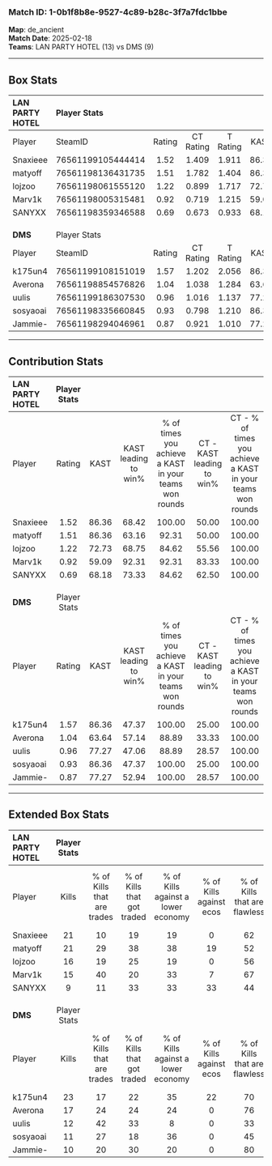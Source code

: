 ### Match ID: 1-0b1f8b8e-9527-4c89-b28c-3f7a7fdc1bbe  
**Map**: de_ancient  
**Match Date**: 2025-02-18  
**Teams**: LAN PARTY HOTEL (13) vs DMS (9)  

---  

## Box Stats  

| **LAN PARTY HOTEL** | Player Stats      |        |           |          |       |       |       |         |        |      |     |
| :- | :- | :-: | :-: | :-: | :-: | :-: | :-: | :-: | :-: | :-: | :-: |
| Player              | SteamID           | Rating | CT Rating | T Rating | KAST  |  ADR  | Kills | Assists | Deaths | K/D  | HS% |
| Snaxieee            | 76561199105444414 |  1.52  |   1.409   |  1.911   | 86.36 | 98.7  |  21   |    5    |   14   | 1.50 | 33  |
| matyoff             | 76561198136431735 |  1.51  |   1.782   |  1.404   | 86.36 | 97.7  |  21   |   10    |   15   | 1.40 | 52  |
| lojzoo              | 76561198061555120 |  1.22  |   0.899   |  1.717   | 72.73 | 90.1  |  16   |    6    |   13   | 1.23 | 81  |
| Marv1k              | 76561198005315481 |  0.92  |   0.719   |  1.215   | 59.09 | 67.7  |  15   |    2    |   16   | 0.94 | 33  |
| SANYXX              | 76561198359346588 |  0.69  |   0.673   |  0.933   | 68.18 | 39.1  |   9   |    4    |   15   | 0.60 | 66  |
|                     |                   |        |           |          |       |       |       |         |        |      |     |
|                     |                   |        |           |          |       |       |       |         |        |      |     |
|                     |                   |        |           |          |       |       |       |         |        |      |     |
| **DMS**             | Player Stats      |        |           |          |       |       |       |         |        |      |     |
| Player              | SteamID           | Rating | CT Rating | T Rating | KAST  |  ADR  | Kills | Assists | Deaths | K/D  | HS% |
| k175un4             | 76561199108151019 |  1.57  |   1.202   |  2.056   | 86.36 | 102.6 |  23   |    2    |   15   | 1.53 | 17  |
| Averona             | 76561198854576826 |  1.04  |   1.038   |  1.284   | 63.64 | 87.5  |  17   |    6    |   19   | 0.89 | 64  |
| uulis               | 76561199186307530 |  0.96  |   1.016   |  1.137   | 77.27 | 67.1  |  12   |    7    |   16   | 0.75 | 58  |
| sosyaoai            | 76561198335660845 |  0.93  |   0.798   |  1.210   | 86.36 | 55.5  |  11   |    8    |   17   | 0.65 | 54  |
| Jammie-             | 76561198294046961 |  0.87  |   0.921   |  1.010   | 77.27 | 60.4  |  10   |    5    |   15   | 0.67 | 30  |
---  

## Contribution Stats  

| **LAN PARTY HOTEL** | Player Stats |       |                      |                                                        |                           |                                                             |                          |                                                            |
| :- | :-: | :-: | :-: | :-: | :-: | :-: | :-: | :-: |
| Player              |    Rating    | KAST  | KAST leading to win% | % of times you achieve a KAST in your teams won rounds | CT - KAST leading to win% | CT - % of times you achieve a KAST in your teams won rounds | T - KAST leading to win% | T - % of times you achieve a KAST in your teams won rounds |
| Snaxieee            |     1.52     | 86.36 |        68.42         |                         100.00                         |           50.00           |                           100.00                            |          88.89           |                           100.00                           |
| matyoff             |     1.51     | 86.36 |        63.16         |                         92.31                          |           50.00           |                           100.00                            |          77.78           |                           87.50                            |
| lojzoo              |     1.22     | 72.73 |        68.75         |                         84.62                          |           55.56           |                           100.00                            |          85.71           |                           75.00                            |
| Marv1k              |     0.92     | 59.09 |        92.31         |                         92.31                          |           83.33           |                           100.00                            |          100.00          |                           87.50                            |
| SANYXX              |     0.69     | 68.18 |        73.33         |                         84.62                          |           62.50           |                           100.00                            |          85.71           |                           75.00                            |
|                     |              |       |                      |                                                        |                           |                                                             |                          |                                                            |
|                     |              |       |                      |                                                        |                           |                                                             |                          |                                                            |
|                     |              |       |                      |                                                        |                           |                                                             |                          |                                                            |
| **DMS**             | Player Stats |       |                      |                                                        |                           |                                                             |                          |                                                            |
| Player              |    Rating    | KAST  | KAST leading to win% | % of times you achieve a KAST in your teams won rounds | CT - KAST leading to win% | CT - % of times you achieve a KAST in your teams won rounds | T - KAST leading to win% | T - % of times you achieve a KAST in your teams won rounds |
| k175un4             |     1.57     | 86.36 |        47.37         |                         100.00                         |           25.00           |                           100.00                            |          63.64           |                           100.00                           |
| Averona             |     1.04     | 63.64 |        57.14         |                         88.89                          |           33.33           |                           100.00                            |          75.00           |                           85.71                            |
| uulis               |     0.96     | 77.27 |        47.06         |                         88.89                          |           28.57           |                           100.00                            |          60.00           |                           85.71                            |
| sosyaoai            |     0.93     | 86.36 |        47.37         |                         100.00                         |           25.00           |                           100.00                            |          63.64           |                           100.00                           |
| Jammie-             |     0.87     | 77.27 |        52.94         |                         100.00                         |           28.57           |                           100.00                            |          70.00           |                           100.00                           |
---  

## Extended Box Stats  

| **LAN PARTY HOTEL** | Player Stats |                            |                            |                                    |                         |                              |                                 |        |                             |                                     |                          |                               |                            |
| :- | :-: | :-: | :-: | :-: | :-: | :-: | :-: | :-: | :-: | :-: | :-: | :-: | :-: |
| Player              |    Kills     | % of Kills that are trades | % of Kills that got traded | % of Kills against a lower economy | % of Kills against ecos | % of Kills that are flawless | % of Kills that are close duels | Deaths | % of Deaths that get traded | % of Deaths against a lower economy | % of Deaths against ecos | % of Deaths that are flawless | % of Deaths that are close |
| Snaxieee            |      21      |             10             |             19             |                 19                 |            0            |              62              |                5                |   14   |             36              |                 14                  |            7             |              71               |             7              |
| matyoff             |      21      |             29             |             38             |                 38                 |           19            |              52              |               10                |   15   |             33              |                 20                  |            7             |              73               |             7              |
| lojzoo              |      16      |             19             |             25             |                 19                 |            0            |              56              |                6                |   13   |             15              |                 15                  |            8             |              38               |             0              |
| Marv1k              |      15      |             40             |             20             |                 33                 |            7            |              67              |                0                |   16   |             13              |                 19                  |            6             |              88               |             6              |
| SANYXX              |      9       |             11             |             33             |                 33                 |           33            |              44              |               11                |   15   |             27              |                  7                  |            0             |              53               |             0              |
|                     |              |                            |                            |                                    |                         |                              |                                 |        |                             |                                     |                          |                               |                            |
|                     |              |                            |                            |                                    |                         |                              |                                 |        |                             |                                     |                          |                               |                            |
|                     |              |                            |                            |                                    |                         |                              |                                 |        |                             |                                     |                          |                               |                            |
| **DMS**             | Player Stats |                            |                            |                                    |                         |                              |                                 |        |                             |                                     |                          |                               |                            |
| Player              |    Kills     | % of Kills that are trades | % of Kills that got traded | % of Kills against a lower economy | % of Kills against ecos | % of Kills that are flawless | % of Kills that are close duels | Deaths | % of Deaths that get traded | % of Deaths against a lower economy | % of Deaths against ecos | % of Deaths that are flawless | % of Deaths that are close |
| k175un4             |      23      |             17             |             22             |                 35                 |           22            |              70              |                4                |   15   |             27              |                 20                  |            0             |              53               |             20             |
| Averona             |      17      |             24             |             24             |                 24                 |            0            |              76              |                0                |   19   |             26              |                 26                  |            5             |              58               |             5              |
| uulis               |      12      |             42             |             33             |                 8                  |            0            |              33              |                0                |   16   |             31              |                 19                  |            0             |              44               |             0              |
| sosyaoai            |      11      |             27             |             18             |                 36                 |            0            |              45              |                9                |   17   |             24              |                 24                  |            0             |              65               |             6              |
| Jammie-             |      10      |             20             |             30             |                 20                 |            0            |              80              |               10                |   15   |             27              |                 13                  |            0             |              67               |             0              |
